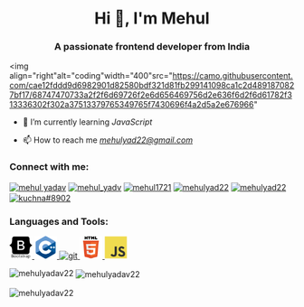 <h1 align="center">Hi 👋, I'm Mehul</h1>
<h3 align="center">A passionate frontend developer from India</h3>

<img align="right"alt="coding"width="400"src="https://camo.githubusercontent.com/cae12fddd9d6982901d82580bdf321d81fb299141098ca1c2d4891870827bf17/68747470733a2f2f6d69726f2e6d656469756d2e636f6d2f6d61782f313336302f302a37513379765349765f7430696f4a2d5a2e676966"

- 🌱 I’m currently learning *JavaScript*

- 📫 How to reach me *mehulyad22@gmail.com*

<h3 align="left">Connect with me:</h3>
<p align="left">
<a href="https://linkedin.com/in/mehul yadav" target="blank"><img align="center" src="https://raw.githubusercontent.com/rahuldkjain/github-profile-readme-generator/master/src/images/icons/Social/linked-in-alt.svg" alt="mehul yadav" height="30" width="40" /></a>
<a href="https://instagram.com/mehul_yadv" target="blank"><img align="center" src="https://raw.githubusercontent.com/rahuldkjain/github-profile-readme-generator/master/src/images/icons/Social/instagram.svg" alt="mehul_yadv" height="30" width="40" /></a>
<a href="https://www.codechef.com/users/mehul1721" target="blank"><img align="center" src="https://cdn.jsdelivr.net/npm/simple-icons@3.1.0/icons/codechef.svg" alt="mehul1721" height="30" width="40" /></a>
<a href="https://www.leetcode.com/mehulyad22" target="blank"><img align="center" src="https://raw.githubusercontent.com/rahuldkjain/github-profile-readme-generator/master/src/images/icons/Social/leet-code.svg" alt="mehulyad22" height="30" width="40" /></a>
<a href="https://auth.geeksforgeeks.org/user/mehulyad22" target="blank"><img align="center" src="https://raw.githubusercontent.com/rahuldkjain/github-profile-readme-generator/master/src/images/icons/Social/geeks-for-geeks.svg" alt="mehulyad22" height="30" width="40" /></a>
<a href="https://discord.gg/kuchna#8902" target="blank"><img align="center" src="https://raw.githubusercontent.com/rahuldkjain/github-profile-readme-generator/master/src/images/icons/Social/discord.svg" alt="kuchna#8902" height="30" width="40" /></a>
</p>

<h3 align="left">Languages and Tools:</h3>
<p align="left"> <a href="https://getbootstrap.com" target="_blank" rel="noreferrer"> <img src="https://raw.githubusercontent.com/devicons/devicon/master/icons/bootstrap/bootstrap-plain-wordmark.svg" alt="bootstrap" width="40" height="40"/> </a> <a href="https://www.w3schools.com/cpp/" target="_blank" rel="noreferrer"> <img src="https://raw.githubusercontent.com/devicons/devicon/master/icons/cplusplus/cplusplus-original.svg" alt="cplusplus" width="40" height="40"/> </a> <a href="https://git-scm.com/" target="_blank" rel="noreferrer"> <img src="https://www.vectorlogo.zone/logos/git-scm/git-scm-icon.svg" alt="git" width="40" height="40"/> </a> <a href="https://www.w3.org/html/" target="_blank" rel="noreferrer"> <img src="https://raw.githubusercontent.com/devicons/devicon/master/icons/html5/html5-original-wordmark.svg" alt="html5" width="40" height="40"/> </a> <a href="https://developer.mozilla.org/en-US/docs/Web/JavaScript" target="_blank" rel="noreferrer"> <img src="https://raw.githubusercontent.com/devicons/devicon/master/icons/javascript/javascript-original.svg" alt="javascript" width="40" height="40"/> </a> </p>

<p><img align="left" src="https://github-readme-stats.vercel.app/api/top-langs?username=mehulyadav22&show_icons=true&locale=en&layout=compact" alt="mehulyadav22" /></p>

<p>&nbsp;<img align="center" src="https://github-readme-stats.vercel.app/api?username=mehulyadav22&show_icons=true&locale=en" alt="mehulyadav22" /></p>

<p><img align="center" src="https://github-readme-streak-stats.herokuapp.com/?user=mehulyadav22&" alt="mehulyadav22" /></p>
